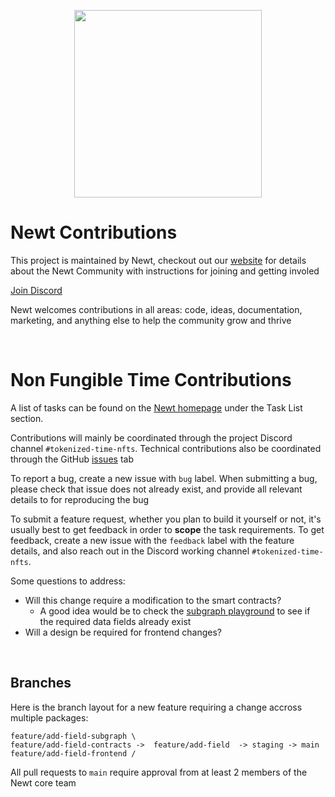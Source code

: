 <p align="center">
    <img src="newt.jpg" width="300" height="300" >
<p>

# Newt Contributions

This project is maintained by Newt, checkout out our [website](https://wearenewt.xyz/) for details about the Newt Community with instructions for joining and getting involed

[Join Discord](discord.gg/newt)

Newt welcomes contributions in all areas: code, ideas, documentation, marketing, and anything else to help the community grow and thrive

<br />

# Non Fungible Time Contributions

A list of tasks can be found on the [Newt homepage](https://wearenewt.xyz/) under the Task List section.

Contributions will mainly be coordinated through the project Discord channel `#tokenized-time-nfts`. Technical contributions also be coordinated through the GitHub [issues](https://github.com/WeAreNewt/NonFungibleTime/issues) tab

To report a bug, create a new issue with `bug` label. When submitting a bug, please check that issue does not already exist, and provide all relevant details to for reproducing the bug

To submit a feature request, whether you plan to build it yourself or not, it's usually best to get feedback in order to **scope** the task requirements. To get feedback, create a new issue with the `feedback` label with the feature details, and also reach out in the Discord working channel `#tokenized-time-nfts`.

Some questions to address:

- Will this change require a modification to the smart contracts?
  - A good idea would be to check the [subgraph playground](https://thegraph.com/hosted-service/subgraph/wearenewt/non-fungible-time-mumbai) to see if the required data fields already exist
- Will a design be required for frontend changes?

<br />

## Branches

Here is the branch layout for a new feature requiring a change accross multiple packages:

    feature/add-field-subgraph \
    feature/add-field-contracts ->  feature/add-field  -> staging -> main
    feature/add-field-frontend /

All pull requests to `main` require approval from at least 2 members of the Newt core team
